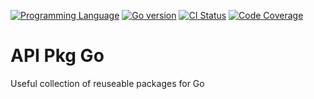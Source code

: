 [![Programming Language](https://img.shields.io/badge/language-GO-blue.svg)](https://shields.io/)
[![Go version](https://img.shields.io/badge/Go-v1.21-blue)](https://img.shields.io/)
[![CI Status](https://github.com/mdanialr/api-pkg-go/workflows/CI/badge.svg)](https://github.com/mdanialr/api-pkg-go/actions)
[![Code Coverage](https://github.com/mdanialr/api-pkg-go/wiki/coverage.svg)](https://github.com/mdanialr/api-pkg-go/wiki/coverage.svg)

# API Pkg Go
Useful collection of reuseable packages for Go
